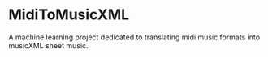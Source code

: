 # MidiToMusicXML
A machine learning project dedicated to translating midi music formats into musicXML sheet music. 
